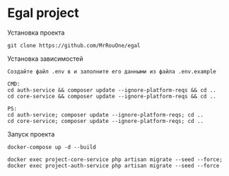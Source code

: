 # Egal project

Установка проекта

    git clone https://github.com/MrRouOne/egal

Установка зависимостей

    Создайте файл .env в и заполните его данными из файла .env.example

    CMD:
    cd auth-service && composer update --ignore-platform-reqs && cd ..
    cd core-service && composer update --ignore-platform-reqs && cd ..

    PS:
    cd auth-service; composer update --ignore-platform-reqs; cd ..
    cd core-service; composer update --ignore-platform-reqs; cd ..

Запуск проекта

    docker-compose up -d --build

    docker exec project-core-service php artisan migrate --seed --force;
    docker exec project-auth-service php artisan migrate --seed --force